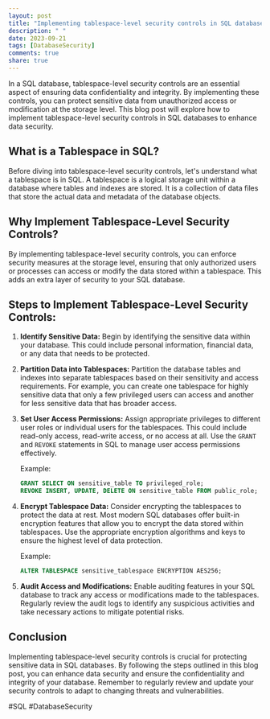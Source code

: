 ```yaml
---
layout: post
title: "Implementing tablespace-level security controls in SQL databases"
description: " "
date: 2023-09-21
tags: [DatabaseSecurity]
comments: true
share: true
---
```


In a SQL database, tablespace-level security controls are an essential aspect of ensuring data confidentiality and integrity. By implementing these controls, you can protect sensitive data from unauthorized access or modification at the storage level. This blog post will explore how to implement tablespace-level security controls in SQL databases to enhance data security.

## What is a Tablespace in SQL?

Before diving into tablespace-level security controls, let's understand what a tablespace is in SQL. A tablespace is a logical storage unit within a database where tables and indexes are stored. It is a collection of data files that store the actual data and metadata of the database objects.

## Why Implement Tablespace-Level Security Controls?

By implementing tablespace-level security controls, you can enforce security measures at the storage level, ensuring that only authorized users or processes can access or modify the data stored within a tablespace. This adds an extra layer of security to your SQL database.

## Steps to Implement Tablespace-Level Security Controls:

1. **Identify Sensitive Data:** Begin by identifying the sensitive data within your database. This could include personal information, financial data, or any data that needs to be protected.

2. **Partition Data into Tablespaces:** Partition the database tables and indexes into separate tablespaces based on their sensitivity and access requirements. For example, you can create one tablespace for highly sensitive data that only a few privileged users can access and another for less sensitive data that has broader access.

3. **Set User Access Permissions:** Assign appropriate privileges to different user roles or individual users for the tablespaces. This could include read-only access, read-write access, or no access at all. Use the `GRANT` and `REVOKE` statements in SQL to manage user access permissions effectively.

   Example:
   ```sql
   GRANT SELECT ON sensitive_table TO privileged_role;
   REVOKE INSERT, UPDATE, DELETE ON sensitive_table FROM public_role;
   ```

4. **Encrypt Tablespace Data:** Consider encrypting the tablespaces to protect the data at rest. Most modern SQL databases offer built-in encryption features that allow you to encrypt the data stored within tablespaces. Use the appropriate encryption algorithms and keys to ensure the highest level of data protection.

   Example:
   ```sql
   ALTER TABLESPACE sensitive_tablespace ENCRYPTION AES256;
   ```

5. **Audit Access and Modifications:** Enable auditing features in your SQL database to track any access or modifications made to the tablespaces. Regularly review the audit logs to identify any suspicious activities and take necessary actions to mitigate potential risks.

## Conclusion

Implementing tablespace-level security controls is crucial for protecting sensitive data in SQL databases. By following the steps outlined in this blog post, you can enhance data security and ensure the confidentiality and integrity of your database. Remember to regularly review and update your security controls to adapt to changing threats and vulnerabilities.

#SQL #DatabaseSecurity